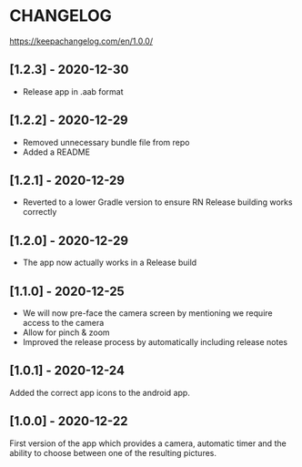 # CHANGELOG

https://keepachangelog.com/en/1.0.0/

## [1.2.3] - 2020-12-30

- Release app in .aab format

## [1.2.2] - 2020-12-29

- Removed unnecessary bundle file from repo
- Added a README

## [1.2.1] - 2020-12-29

- Reverted to a lower Gradle version to ensure RN Release building works correctly

## [1.2.0] - 2020-12-29

- The app now actually works in a Release build

## [1.1.0] - 2020-12-25

- We will now pre-face the camera screen by mentioning we require access to the camera
- Allow for pinch & zoom
- Improved the release process by automatically including release notes

## [1.0.1] - 2020-12-24

Added the correct app icons to the android app.

## [1.0.0] - 2020-12-22

First version of the app which provides a camera, automatic timer and the ability to choose between one of the resulting pictures.
